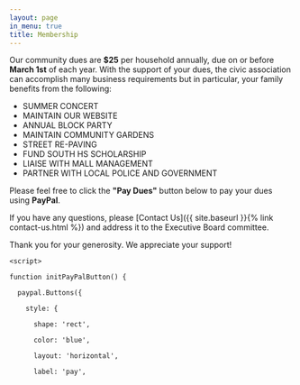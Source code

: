 ```yaml
---
layout: page
in_menu: true
title: Membership
---
```


Our community dues are **$25** per household annually, due on or before **March 1st** of each year.  With the support of your dues, the civic association can accomplish many business requirements but in particular, your family benefits from the following:

- SUMMER CONCERT           
- MAINTAIN OUR WEBSITE   
- ANNUAL BLOCK PARTY      
- MAINTAIN COMMUNITY GARDENS   
- STREET RE-PAVING         
- FUND SOUTH HS SCHOLARSHIP  
- LIAISE WITH MALL MANAGEMENT        
- PARTNER WITH LOCAL POLICE AND GOVERNMENT    

Please feel free to click the **"Pay Dues"** button below to pay your dues using **PayPal**.

If you have any questions, please [Contact Us]({{ site.baseurl }}{% link contact-us.html %}) and address it to the Executive Board committee.

Thank you for your generosity. We appreciate your support!

<script src=https://www.paypal.com/sdk/js?client-id=sb&enable-funding=venmo&currency=USD data-sdk-integration-source="button-factory"></script>
    <script>

    function initPayPalButton() {

      paypal.Buttons({

        style: {

          shape: 'rect',

          color: 'blue',

          layout: 'horizontal',

          label: 'pay',
